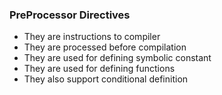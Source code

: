 ### PreProcessor Directives 
- They are instructions to compiler
- They are processed before compilation
- They are used for defining symbolic constant
- They are used for defining functions
- They also support conditional definition
